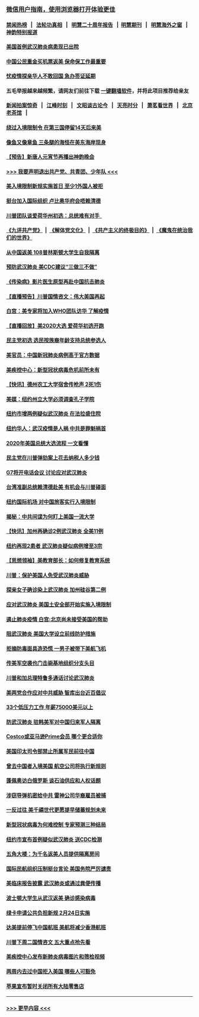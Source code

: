 ### [微信用户指南，使用浏览器打开体验更佳](https://github.com/gfw-breaker/banned-news1/blob/master/indexes/wechat-guide.md?t=0)
#### [禁闻热榜](热点新闻.md?t=0)  &nbsp;&nbsp;|&nbsp;&nbsp; [法轮功真相](https://github.com/gfw-breaker/truth/blob/master/README.md?t=0) &nbsp;&nbsp;|&nbsp;&nbsp; [明慧二十周年报告](https://github.com/gfw-breaker/mh-reports/blob/master/README.md?t=0) &nbsp;&nbsp;|&nbsp;&nbsp;[明慧期刊](https://github.com/gfw-breaker/mh-qikan) &nbsp;&nbsp;|&nbsp;&nbsp; [明慧海外之窗](https://github.com/gfw-breaker/mh-news/blob/master/README.md?t=0) &nbsp;&nbsp;|&nbsp;&nbsp; [神韵特别报道](https://github.com/gfw-breaker/mh-news/blob/master/shenyun.md?t=0)
#### [美国首例武汉肺炎病患现已出院](../pages/nsc412/n11842740.md?t=02042222) 
#### [中国公民重金买机票返美  保命保工作最重要](../pages/nsc412/n11843282.md?t=02042222) 
#### [忧疫情探亲华人不敢回国  急办签证延期](../pages/nsc412/n11843344.md?t=02042222) 
#### 五毛举报越来越频繁，请网友们前往下载 [一键翻墙软件](https://github.com/gfw-breaker/ssr-accounts)，并将此项目推荐给亲友
#### [新闻拍案惊奇](https://github.com/gfw-breaker/banned-news1/blob/master/pages/link4.md) &nbsp;&nbsp;|&nbsp;&nbsp; [江峰时刻](https://github.com/gfw-breaker/banned-news1/blob/master/pages/link4.md) &nbsp;&nbsp;|&nbsp;&nbsp; [文昭谈古论今](https://github.com/gfw-breaker/banned-news1/blob/master/pages/link4.md) &nbsp;&nbsp;|&nbsp;&nbsp; [天亮时分](https://github.com/gfw-breaker/banned-news1/blob/master/pages/link4.md) &nbsp;&nbsp;|&nbsp;&nbsp; [萧茗看世界](https://github.com/gfw-breaker/banned-news1/blob/master/pages/link4.md) &nbsp;&nbsp;|&nbsp;&nbsp; [北京老茶馆](https://github.com/gfw-breaker/banned-news1/blob/master/pages/link4.md) &nbsp;&nbsp;|&nbsp;&nbsp; 
#### [绕过入境限制令  在第三国停留14天后来美](../pages/nsc412/n11843341.md?t=02042222) 
#### [像鱼又像章鱼 三条腿的海怪在美东海岸现身](../pages/nsc412/n11843092.md?t=02042222) 
#### [【预告】新唐人元宵节再播出神韵晚会](../pages/nsc412/n11843192.md?t=02042222) 
#### [>>> 我要声明退出共产党、共青团、少年队 <<<](https://github.com/begood0513/goodnews/blob/master/quit/letter.md) 
#### [美入境限制新规实施首日 至少1外国人被拒](../pages/nsc412/n11843058.md?t=02042222) 
#### [挺台加入国际组织 卢比奥华府会唔赖清德](../pages/nsc412/n11843023.md?t=02042222) 
#### [川普团队谈爱荷华州初选：总统难有对手  ](../pages/nsc412/n11842867.md?t=02042222) 
#### [《九评共产党》](https://github.com/begood0513/9ping.md/blob/master/README.md) &nbsp;|&nbsp; [《解体党文化》](../../../../jtdwh.md/blob/master/README.md)  &nbsp;|&nbsp; [《共产主义的终极目的》](../../../../gczydzjmd.md/blob/master/README.md) &nbsp;|&nbsp; [《魔鬼在统治我们的世界》](../../../../mgztzwmdsj.md/blob/master/README.md) 
#### [从中国返美 108普林斯顿大学生自我隔离](../pages/nsc412/n11842714.md?t=02042222) 
#### [预防武汉肺炎 美CDC建议“三做三不做”](../pages/nsc412/n11842700.md?t=02042222) 
#### [《传染病》影片医生原型再赴中国抗击肺炎](../pages/nsc412/n11842626.md?t=02042222) 
#### [【直播预告】川普国情咨文：伟大美国再起](../pages/nsc412/n11842079.md?t=02042222) 
#### [白宫：美专家将加入WHO团队访华 了解疫情](../pages/nsc412/n11842198.md?t=02042222) 
#### [【直播回放】美2020大选 爱荷华初选开跑](../pages/nsc412/n11841820.md?t=02042222) 
#### [民主党初选 选民按族裔年龄支持总统参选人](../pages/nsc412/n11842239.md?t=02042222) 
#### [美官员：中国新冠肺炎病例高于官方数据](../pages/nsc412/n11842452.md?t=02042222) 
#### [美疾控中心：新型冠状病毒危机前所未有](../pages/nsc412/n11842406.md?t=02042222) 
#### [【快讯】德州农工大学宿舍传枪声 2死1伤](../pages/nsc412/n11842279.md?t=02042222) 
#### [美媒：纽约州立大学必须调查孔子学院](../pages/nsc412/n11840637.md?t=02042222) 
#### [纽约市增两例疑似武汉肺炎 在法拉盛住院](../pages/nsc412/n11840625.md?t=02042222) 
#### [纽约华人：武汉疫情是人祸 中共是罪魁祸首](../pages/nsc412/n11840631.md?t=02042222) 
#### [2020年美国总统大选流程 一文看懂](../pages/nsc412/n11842056.md?t=02042222) 
#### [民主党在川普弹劾案上花去纳税人多少钱](../pages/nsc412/n11841941.md?t=02042222) 
#### [G7将开电话会议 讨论应对武汉肺炎](../pages/nsc412/n11841658.md?t=02042222) 
#### [台湾准副总统赖清德赴美 有机会与川普碰面](../pages/nsc412/n11841332.md?t=02042222) 
#### [纽约国际机场  对中国旅客实行入境限制](../pages/nsc412/n11840619.md?t=02042222) 
#### [揭秘：中共间谍为何盯上美国一流大学](../pages/nsc412/n11840270.md?t=02042222) 
#### [【快讯】加州再确诊2例武汉肺炎 全美11例](../pages/nsc412/n11840339.md?t=02042222) 
#### [纽约再现2患者 武汉肺炎疑似病例增至3宗](../pages/nsc412/n11840010.md?t=02042222) 
#### [【思想领袖】美教育部长：如何修复教育系统](../pages/nsc412/n11690865.md?t=02042222) 
#### [川普：保护美国人免受武汉肺炎威胁](../pages/nsc412/n11839718.md?t=02042222) 
#### [探亲女子确诊染上武汉肺炎 加州硅谷第二例](../pages/nsc412/n11839784.md?t=02042222) 
#### [应对武汉肺炎 美国土安全部开始实施入境限制](../pages/nsc412/n11839729.md?t=02042222) 
#### [遏止肺炎疫情 白宫:北京尚未接受美国的帮助](../pages/nsc412/n11839660.md?t=02042222) 
#### [阻武汉肺炎 美国大学设立前线防护措施](../pages/nsc412/n11839479.md?t=02042222) 
#### [拒摘防毒面具造恐慌 一男子被带下美航飞机](../pages/nsc412/n11839455.md?t=02042222) 
#### [传美军空袭也门击毙基地组织分支头目](../pages/nsc412/n11839210.md?t=02042222) 
#### [川普和加总理特鲁多通话讨论武汉肺炎](../pages/nsc412/n11839128.md?t=02042222) 
#### [美两党合作应对中共威胁 智库出台近百倡议](../pages/nsc412/n11838437.md?t=02042222) 
#### [33个低压力工作 年薪75000美元以上](../pages/nsc412/n11834441.md?t=02042222) 
#### [防武汉肺炎 驻韩美军对中国归来军人隔离](../pages/nsc412/n11838970.md?t=02042222) 
#### [Costco或亚马逊Prime会员 哪个更合适你](../pages/nsc412/n11834459.md?t=02042222) 
#### [美国印太司令部禁止所属军民前往中国](../pages/nsc412/n11838418.md?t=02042222) 
#### [曾去中国者入境美国 航空公司将执行新规则](../pages/nsc412/n11838375.md?t=02042222) 
#### [蓬佩奥访白俄罗斯 谈石油供应和人权话题](../pages/nsc412/n11838242.md?t=02042222) 
#### [涉窃导弹机密给中共 雷神公司华裔雇员被捕](../pages/nsc412/n11838129.md?t=02042222) 
#### [一反过往 美千禧世代更愿提早储蓄规划未来](../pages/nsc412/n11837601.md?t=02042222) 
#### [新型冠状病毒为何难控制 专家预测三种结局](../pages/nsc412/n11838002.md?t=02042222) 
#### [纽约市宣布首例疑似武汉肺炎 送CDC检测](../pages/nsc412/n11837852.md?t=02042222) 
#### [五角大楼：为千名返美人员提供隔离房间](../pages/nsc412/n11837831.md?t=02042222) 
#### [国际民航组织压制挺台言论 美国务院严厉谴责](../pages/nsc412/n11837791.md?t=02042222) 
#### [美临床报告披露 武汉肺炎或通过粪便传播](../pages/nsc412/n11837626.md?t=02042222) 
#### [波士顿大学生从武汉返美 确诊感染病毒](../pages/nsc412/n11837580.md?t=02042222) 
#### [绿卡申请公共负担新规 2月24日实施](../pages/nsc412/n11836634.md?t=02042222) 
#### [达美提前停飞中国航班 美航将减少香港航班](../pages/nsc412/n11837649.md?t=02042222) 
#### [川普下周二国情咨文 五大重点抢先看](../pages/nsc412/n11837512.md?t=02042222) 
#### [美疾控中心发布新肺炎病毒图片和筛检视频](../pages/nsc412/n11837491.md?t=02042222) 
#### [两周内去过中国拒入美国 哪些人可豁免](../pages/nsc412/n11837400.md?t=02042222) 
#### [苹果宣布暂时关闭所有大陆零售店](../pages/nsc412/n11837097.md?t=02042222) 

----
#### [ >>> 更早内容 <<< ](../indexes/nsc412-earlier.md)
